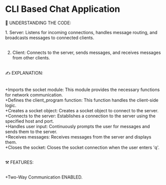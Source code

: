 # CLI Based Chat Application

<p>💭 UNDERSTANDING THE CODE:</p>

<p>
1. Server: Listens for incoming connections, handles message routing, and broadcasts messages to connected clients.<br><br>

2. Client: Connects to the server, sends messages, and receives messages from other clients.<br><br>

✍ EXPLANATION:<br><br>

+Imports the socket module: This module provides the necessary functions for network communication.<br>
+Defines the client_program function: This function handles the client-side logic.<br>
+Creates a socket object: Creates a socket object to connect to the server.<br>
+Connects to the server: Establishes a connection to the server using the specified host and port.<br>
+Handles user input: Continuously prompts the user for messages and sends them to the server.<br>
+Receives messages: Receives messages from the server and displays them.<br>
+Closes the socket: Closes the socket connection when the user enters 'q'.<br><br>

⚒ FEATURES:<br><br>

+Two-Way Communication ENABLED.</p>
